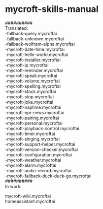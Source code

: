 # mycroft-skills-manual  
##########  
Translated:  
-fallback-query.mycroftai  
-fallback-unknown.mycroftai  
-fallback-wolfram-alpha.mycroftai  
-mycroft-date-time.mycroftai  
-mycroft-hello-world.mycroftai  
-mycroft-installer.mycroftai  
-mycroft-ip.mycroftai  
-mycroft-reminder.mycroftai  
-mycroft-speak.mycroftai  
-mycroft-volume.mycroftai  
-mycroft-spelling.mycroftai  
-mycroft-stock.mycroftai  
-mycroft-stop.mycroftai  
-mycroft-joke.mycroftai  
-mycroft-naptime.mycroftai  
-mycroft-npr-news.mycroftai  
-mycroft-pairing.mycroftai  
-mycroft-personal.mycroftai  
-mycroft-playback-control.mycroftai  
-mycroft-timer.mycroftai  
-mycroft-singing.mycroftai  
-mycroft-support-helper.mycroftai  
-mycroft-version-checker.mycroftai  
-mycroft-configuration.mycroftai  
-mycroft-weather.mycroftai  
-mycroft-alarm.mycroftai  
-mycroft-audio-record.mycroftai  
-mycroft-fallback-duck-duck-go.mycroftai  
##########  
In work:  
 
mycroft-wiki.mycroftai  
homeassistant.mycroftai